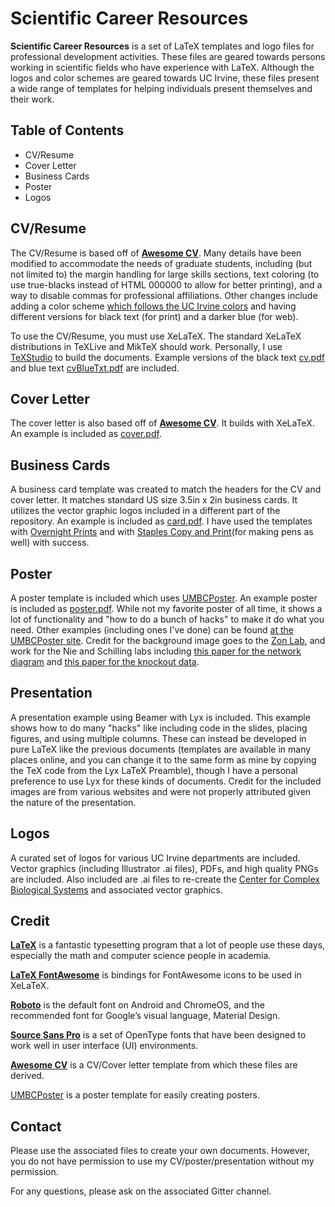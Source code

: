 # Scientific Career Resources

**Scientific Career Resources** is a set of LaTeX templates and logo files for professional development activities. These files are geared towards persons working in scientific fields who have experience with LaTeX. Although the logos and color schemes are geared towards UC Irvine, these files present a wide range of templates for helping individuals present themselves and their work. 

## Table of Contents

* CV/Resume
* Cover Letter
* Business Cards
* Poster
* Logos

## CV/Resume

The CV/Resume is based off of [**Awesome CV**](https://github.com/posquit0/Awesome-CV). Many details have been modified to accommodate the needs of graduate students, including (but not limited to) the margin handling for large skills sections, text coloring (to use true-blacks instead of HTML 000000 to allow for better printing), and a way to disable commas for professional affiliations. Other changes include adding a color scheme [which follows the UC Irvine colors](https://communications.uci.edu/campus-resources/graphic-standards/colors.php) and having different versions for black text (for print) and a darker blue (for web).

To use the CV/Resume, you must use XeLaTeX. The standard XeLaTeX distributions in TeXLive and MikTeX should work. Personally, I use [TeXStudio](http://www.texstudio.org/) to build the documents. Example versions of the black text [cv.pdf]() and blue text [cvBlueTxt.pdf]() are included.

## Cover Letter

The cover letter is also based off of [**Awesome CV**](https://github.com/posquit0/Awesome-CV). It builds with XeLaTeX. An example is included as [cover.pdf]().

## Business Cards

A business card template was created to match the headers for the CV and cover letter. It matches standard US size 3.5in x 2in business cards. It utilizes the vector graphic logos included in a different part of the repository. An example is included as [card.pdf](). I have used the templates with [Overnight Prints](http://www.overnightprints.com/) and with [Staples Copy and Print](http://www.staples.com/sbd/content/copyandprint/)(for making pens as well) with success.

## Poster

A poster template is included which uses [UMBCPoster](http://userpages.umbc.edu/~rostamia/umbcposter/). An example poster is included as [poster.pdf](). While not my favorite poster of all time, it shows a lot of functionality and "how to do a bunch of hacks" to make it do what you need. Other examples (including ones I've done) can be found [at the UMBCPoster site](http://userpages.umbc.edu/~rostamia/umbcposter/). Credit for the background image goes to the [Zon Lab](http://stemcell.childrenshospital.org/about-us/leadership-faculty-staff/leonard-zon/), and work for the Nie and Schilling labs including [this paper for the network diagram](http://www.sciencedirect.com/science/article/pii/S0959437X12001426) and [this paper for the knockout data](http://elifesciences.org/content/5/e14034v1).

## Presentation

A presentation example using Beamer with Lyx is included. This example shows how to do many "hacks" like including code in the slides, placing figures, and using multiple columns. These can instead be developed in pure LaTeX like the previous documents (templates are available in many places online, and you can change it to the same form as mine by copying the TeX code from the Lyx LaTeX Preamble), though I have a personal preference to use Lyx for these kinds of documents. Credit for the included images are from various websites and were not properly attributed given the nature of the presentation.

## Logos

A curated set of logos for various UC Irvine departments are included. Vector graphics (including Illustrator .ai files), PDFs, and high quality PNGs are included. Also included are .ai files to re-create the [Center for Complex Biological Systems](http://ccbs.uci.edu/) and associated vector graphics.

## Credit

[**LaTeX**](http://www.latex-project.org) is a fantastic typesetting program that a lot of people use these days, especially the math and computer science people in academia.

[**LaTeX FontAwesome**](https://github.com/furl/latex-fontawesome) is bindings for FontAwesome icons to be used in XeLaTeX.

[**Roboto**](https://github.com/google/roboto) is the default font on Android and ChromeOS, and the recommended font for Google’s visual language, Material Design.

[**Source Sans Pro**](https://github.com/adobe-fonts/source-sans-pro) is a set of OpenType fonts that have been designed to work well in user interface (UI) environments.

[**Awesome CV**](https://github.com/posquit0/Awesome-CV) is a CV/Cover letter template from which these files are derived.

[UMBCPoster](http://userpages.umbc.edu/~rostamia/umbcposter/) is a poster template for easily creating posters.

## Contact

Please use the associated files to create your own documents. However, you do not have permission to use my CV/poster/presentation without my permission.

For any questions, please ask on the associated Gitter channel.
